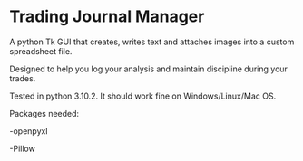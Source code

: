 # Trading Journal Manager
A python Tk GUI that creates, writes text and attaches images into a custom spreadsheet file. 

Designed to help you log your analysis and maintain discipline during your trades. 


Tested in python 3.10.2. It should work fine on Windows/Linux/Mac OS. 

Packages needed:

-openpyxl

-Pillow

